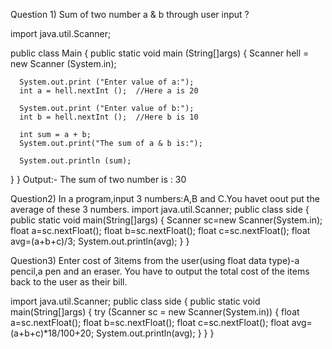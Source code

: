 Question 1)
Sum of two number a & b through user input ?

import java.util.Scanner;

public class Main
{
  public static void main (String[]args)
  {
    Scanner hell = new Scanner (System.in);
    
      System.out.print ("Enter value of a:");
      int a = hell.nextInt ();  //Here a is 20
      
      System.out.print ("Enter value of b:");
      int b = hell.nextInt ();  //Here b is 10
      
      int sum = a + b;
      System.out.print("The sum of a & b is:");
      
      System.out.println (sum);

  }
}
Output:-
The sum of two number is : 30

Question2)
In a program,input 3 numbers:A,B and C.You havet oout put the average of these 3 numbers.
import java.util.Scanner;
public class side
{
    public static void main(String[]args)
    {
        Scanner sc=new Scanner(System.in);
        float a=sc.nextFloat();
        float b=sc.nextFloat();
        float c=sc.nextFloat();
        float avg=(a+b+c)/3;
        System.out.println(avg);
    }
}

Question3)
Enter cost of 3items from the user(using float data type)-a pencil,a pen and an eraser. You have to output the total cost of the items back to the user as their bill.

import java.util.Scanner;
public class side
{
    public static void main(String[]args)
    {
        try (Scanner sc = new Scanner(System.in)) {
            float a=sc.nextFloat();
            float b=sc.nextFloat();
            float c=sc.nextFloat();
            float avg=(a+b+c)*18/100+20;
            System.out.println(avg);
        }
    }
}
